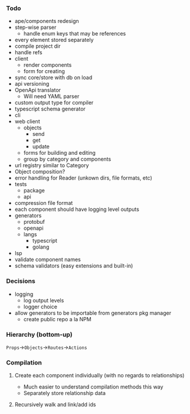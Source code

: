 ### Todo

- ape/components redesign
- step-wise parser
  - handle enum keys that may be references
- every element stored separately
- compile project dir
- handle refs
- client
  - render components
  - form for creating
- sync core/store with db on load
- api versioning
- OpenApi translator
  - Will need YAML parser
- custom output type for compiler
- typescript schema generator
- cli
- web client
  - objects
    - send
    - get
    - update
  - forms for building and editing
  - group by category and components
- url registry similar to Category
- Object composition?
- error handling for Reader (unkown dirs, file formats, etc)
- tests
  - package
  - api
- compression file format
- each component should have logging level outputs
- generators
  - protobuf
  - openapi
  - langs
    - typescript
    - golang
- lsp
- validate component names
- schema validators (easy extensions and built-in)

### Decisions

- logging
  - log output levels
  - logger choice
- allow generators to be importable from generators pkg manager
  - create public repo a la NPM

### Hierarchy (bottom-up)

`Props`->`Objects`->`Routes`->`Actions`

### Compilation

1. Create each component individually (with no regards to relationships)
   - Much easier to understand compilation methods this way
   - Separately store relationship data

2. Recursively walk and link/add ids
